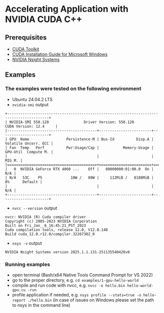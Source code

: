 # Accelerating Application with NVIDIA CUDA C++

## Prerequisites

- [CUDA Toolkit](https://developer.nvidia.com/cuda-downloads)
- [CUDA Installation Guide for Microsoft Windows](https://docs.nvidia.com/cuda/cuda-installation-guide-microsoft-windows/)
- [NVIDIA Nsight Systems](https://developer.nvidia.com/nsight-systems/get-started)


## Examples

### The examples were tested on the following environment
- Ubuntu 24.04.2 LTS
- `nvidia-smi` output
```
+-----------------------------------------------------------------------------------------+
| NVIDIA-SMI 550.120                Driver Version: 550.120        CUDA Version: 12.4     |
|-----------------------------------------+------------------------+----------------------+
| GPU  Name                 Persistence-M | Bus-Id          Disp.A | Volatile Uncorr. ECC |
| Fan  Temp   Perf          Pwr:Usage/Cap |           Memory-Usage | GPU-Util  Compute M. |
|                                         |                        |               MIG M. |
|=========================================+========================+======================|
|   0  NVIDIA GeForce RTX 4060 ...    Off |   00000000:01:00.0  On |                  N/A |
| N/A   53C    P5             10W /   80W |     112MiB /   8188MiB |      8%      Default |
|                                         |                        |                  N/A |
+-----------------------------------------+------------------------+----------------------+
```
- `nvcc --version` output
```
nvcc: NVIDIA (R) Cuda compiler driver
Copyright (c) 2005-2023 NVIDIA Corporation
Built on Fri_Jan__6_16:45:21_PST_2023
Cuda compilation tools, release 12.0, V12.0.140
Build cuda_12.0.r12.0/compiler.32267302_0
```
- `nsys -v` output
```
NVIDIA Nsight Systems version 2025.1.1.131-251135540420v0
```

### Running examples

- open terminal (Bash/x64 Native Tools Command Prompt for VS 2022)
- go to the proper directory, e.g. `cd examples/1-gpu-hello-world`
- compile and run code with nvcc, e.g. `nvcc -o hello.bin hello-world-gpu.cu -run`
- profile application if needed, e.g. `nsys profile --stats=true -o hello-report ./hello.bin` (in case of issues on Windows please set the path to nsys in the command line)
